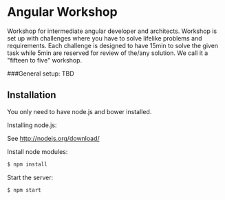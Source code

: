 # Angular Workshop
Workshop for intermediate angular developer and architects. Workshop is set up with challenges where you have to solve lifelike problems and requirements. Each challenge is designed to have 15min to solve the given task while 5min are reserved for review of the/any solution. We call it a "fifteen to five" workshop.


###General setup:
TBD

## Installation
You only need to have node.js and bower installed. 

Installing node.js: 

See http://nodejs.org/download/

Install node modules:
```sh
$ npm install
```

Start the server:
```sh
$ npm start
```